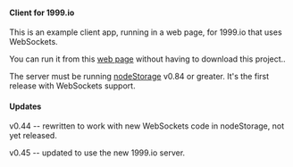 #### Client for 1999.io

This is an example client app, running in a web page, for 1999.io that uses WebSockets.

You can run it from this <a href="http://fargo.io/code/websockets/test1999.html">web page</a> without having to download this project.. 

The server must be running <a href="https://github.com/scripting/nodeStorage">nodeStorage</a> v0.84 or greater. It's the first release with WebSockets support.

#### Updates 

v0.44 -- rewritten to work with new WebSockets code in nodeStorage, not yet released. 

v0.45 -- updated to use the new 1999.io server. 

